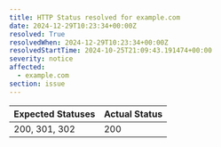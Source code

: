 ```yaml
---
title: HTTP Status resolved for example.com
date: 2024-12-29T10:23:34+00:00Z
resolved: True
resolvedWhen: 2024-12-29T10:23:34+00:00Z
resolvedStartTime: 2024-10-25T21:09:43.191474+00:00
severity: notice
affected:
  - example.com
section: issue
---
```


| Expected Statuses | Actual Status  |
|-------------------|----------------|
| 200, 301, 302 | 200 |
